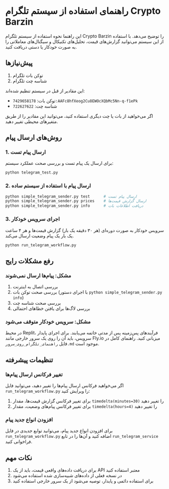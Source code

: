 # راهنمای استفاده از سیستم تلگرام Crypto Barzin

این راهنما نحوه استفاده از سیستم تلگرام Crypto Barzin را توضیح می‌دهد. با استفاده از این سیستم می‌توانید گزارش‌های قیمت، تحلیل‌های تکنیکال و سیگنال‌های معاملاتی را به صورت خودکار یا دستی دریافت کنید.

## پیش‌نیازها

1. توکن بات تلگرام
2. شناسه چت تلگرام

این مقادیر از قبل در سیستم تنظیم شده‌اند:
- توکن بات: `7429658178:AAFc8hfXeog2Cu8EWOcXQbMc5Nn-q-f1ePk`
- شناسه چت: `722627622`

اگر می‌خواهید از بات یا چت دیگری استفاده کنید، می‌توانید این مقادیر را از طریق متغیرهای محیطی تغییر دهید.

## روش‌های ارسال پیام

### 1. ارسال پیام تست 

برای ارسال یک پیام تست و بررسی صحت عملکرد سیستم:

```bash
python telegram_test.py
```

### 2. ارسال پیام با استفاده از سیستم ساده

```bash
python simple_telegram_sender.py test      # ارسال پیام تست
python simple_telegram_sender.py prices    # ارسال گزارش قیمت‌ها
python simple_telegram_sender.py info      # دریافت اطلاعات بات
```

### 3. اجرای سرویس خودکار

سرویس خودکار به صورت دوره‌ای (هر ۳۰ دقیقه یک بار) گزارش قیمت‌ها و هر ۴ ساعت یک بار یک پیام وضعیت ارسال می‌کند.

```bash
python run_telegram_workflow.py
```

## رفع مشکلات رایج

### مشکل: پیام‌ها ارسال نمی‌شوند

1. بررسی اتصال به اینترنت
2. بررسی صحت توکن بات (با اجرای دستور `python simple_telegram_sender.py info`)
3. بررسی صحت شناسه چت
4. بررسی لاگ‌ها برای یافتن خطاهای احتمالی

### مشکل: سرویس خودکار متوقف می‌شود

در محیط Replit، فرآیندهای پس‌زمینه پس از مدتی خاتمه می‌یابند. برای اجرای پایدار سرویس، باید آن را روی یک سرور خارجی مانند Fly.io میزبانی کنید. راهنمای کامل در فایل `راهنمای_تلگرام_روی_سرور.md` موجود است.

## تنظیمات پیشرفته

### تغییر فرکانس ارسال پیام‌ها

اگر می‌خواهید فرکانس ارسال پیام‌ها را تغییر دهید، می‌توانید فایل `run_telegram_workflow.py` را ویرایش کنید:

1. برای تغییر فرکانس گزارش قیمت‌ها، مقدار `timedelta(minutes=30)` را تغییر دهید
2. برای تغییر فرکانس پیام‌های وضعیت، مقدار `timedelta(hours=4)` را تغییر دهید

### افزودن انواع جدید پیام

برای افزودن انواع جدید پیام، می‌توانید توابع جدیدی در فایل `run_telegram_workflow.py` اضافه کنید و آن‌ها را در تابع `run_telegram_service` فراخوانی کنید.

## نکات مهم

1. برای دریافت داده‌های واقعی قیمت، باید از یک API معتبر استفاده کنید
2. در نسخه فعلی از داده‌های شبیه‌سازی شده استفاده می‌شود
3. برای استفاده دائمی و پایدار، توصیه می‌شود از یک سرور خارجی استفاده کنید